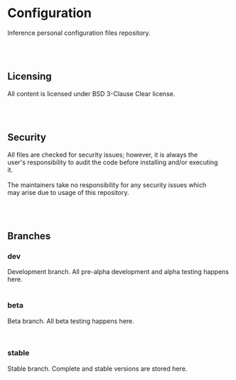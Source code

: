 <h1>Configuration</h1>
<p>Inference personal configuration files repository.</p>
<br>
<br>
<h2>Licensing</h2>
<p>All content is licensed under BSD 3-Clause Clear license.</p>
<br>
<br>
<h2>Security</h2>
<p>All files are checked for security issues; however, it is always the<br>
user's responsibility to audit the code before installing and/or executing<br>
it.<br>
<br>
The maintainers take no responsibility for any security issues which<br>
may arise due to usage of this repository.</p>
<br>
<br>
<h2>Branches</h2>
<h3>dev</h3>
<p>Development branch. All pre-alpha development and alpha testing happens<br/>
here.<br/>
<br>
<h3>beta</h3>
<p>Beta branch. All beta testing happens here.</p>
<br>
<h3>stable</h3>
<p>Stable branch. Complete and stable versions are stored here.<br/>
<br/>
